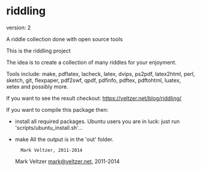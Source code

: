 riddling
========

version: 2

A riddle collection done with open source tools

This is the riddling project

The idea is to create a collection of many riddles for your enjoyment.

Tools include: make, pdflatex, lacheck, latex, dvips, ps2pdf, latex2html, perl, sketch, git,
        flexpaper, pdf2swf, qpdf, pdfinfo, pdftex, pdftohtml, luatex, xetex and possibly more.

If you want to see the result checkout:
https://veltzer.net/blog/riddling/

If you want to compile this package then:
- install all required packages.
        Ubuntu users you are in luck: just run 'scripts/ubuntu_install.sh'...
- make
All the output is in the 'out' folder.

        Mark Veltzer, 2011-2014


	Mark Veltzer <mark@veltzer.net>, 2011-2014
